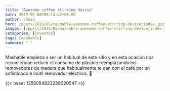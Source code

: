```yaml
---
title: "Awesome coffee stirring device"
date: 2019-05-08T09:14:47+00:00
author: chuso
hero: /posts/2019/05/mashable-awesome-coffee-stirring-device/index.jpg
images: [/posts/2019/05/mashable-awesome-coffee-stirring-device/index.jpg]
categories: [inventos]
tags: [mashable]
summary: " "
---
```


Mashable empieza a ser un habitual de este sitio y en esta ocasión nos recomiendan reducir el consume de plástico reemplazando los removedores de madera que habitualmente te dan con el café por un sofisticado e inútil removedor eléctrico. 🤷

{{< tweet 1355054823239020547 >}}
